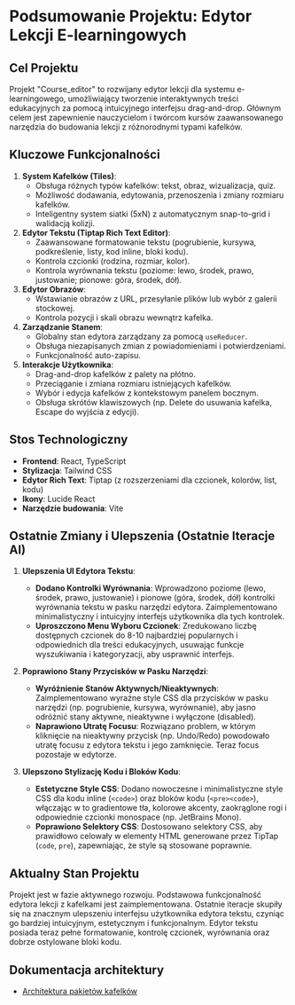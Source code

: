 # Podsumowanie Projektu: Edytor Lekcji E-learningowych

## Cel Projektu
Projekt "Course_editor" to rozwijany edytor lekcji dla systemu e-learningowego, umożliwiający tworzenie interaktywnych treści edukacyjnych za pomocą intuicyjnego interfejsu drag-and-drop. Głównym celem jest zapewnienie nauczycielom i twórcom kursów zaawansowanego narzędzia do budowania lekcji z różnorodnymi typami kafelków.

## Kluczowe Funkcjonalności
1.  **System Kafelków (Tiles)**:
    *   Obsługa różnych typów kafelków: tekst, obraz, wizualizacja, quiz.
    *   Możliwość dodawania, edytowania, przenoszenia i zmiany rozmiaru kafelków.
    *   Inteligentny system siatki (5xN) z automatycznym snap-to-grid i walidacją kolizji.
2.  **Edytor Tekstu (Tiptap Rich Text Editor)**:
    *   Zaawansowane formatowanie tekstu (pogrubienie, kursywa, podkreślenie, listy, kod inline, bloki kodu).
    *   Kontrola czcionki (rodzina, rozmiar, kolor).
    *   Kontrola wyrównania tekstu (poziome: lewo, środek, prawo, justowanie; pionowe: góra, środek, dół).
3.  **Edytor Obrazów**:
    *   Wstawianie obrazów z URL, przesyłanie plików lub wybór z galerii stockowej.
    *   Kontrola pozycji i skali obrazu wewnątrz kafelka.
4.  **Zarządzanie Stanem**:
    *   Globalny stan edytora zarządzany za pomocą `useReducer`.
    *   Obsługa niezapisanych zmian z powiadomieniami i potwierdzeniami.
    *   Funkcjonalność auto-zapisu.
5.  **Interakcje Użytkownika**:
    *   Drag-and-drop kafelków z palety na płótno.
    *   Przeciąganie i zmiana rozmiaru istniejących kafelków.
    *   Wybór i edycja kafelków z kontekstowym panelem bocznym.
    *   Obsługa skrótów klawiszowych (np. Delete do usuwania kafelka, Escape do wyjścia z edycji).

## Stos Technologiczny
*   **Frontend**: React, TypeScript
*   **Stylizacja**: Tailwind CSS
*   **Edytor Rich Text**: Tiptap (z rozszerzeniami dla czcionek, kolorów, list, kodu)
*   **Ikony**: Lucide React
*   **Narzędzie budowania**: Vite

## Ostatnie Zmiany i Ulepszenia (Ostatnie Iteracje AI)

1.  **Ulepszenia UI Edytora Tekstu**:
    *   **Dodano Kontrolki Wyrównania**: Wprowadzono poziome (lewo, środek, prawo, justowanie) i pionowe (góra, środek, dół) kontrolki wyrównania tekstu w pasku narzędzi edytora. Zaimplementowano minimalistyczny i intuicyjny interfejs użytkownika dla tych kontrolek.
    *   **Uproszczono Menu Wyboru Czcionek**: Zredukowano liczbę dostępnych czcionek do 8-10 najbardziej popularnych i odpowiednich dla treści edukacyjnych, usuwając funkcje wyszukiwania i kategoryzacji, aby usprawnić interfejs.

2.  **Poprawiono Stany Przycisków w Pasku Narzędzi**:
    *   **Wyróżnienie Stanów Aktywnych/Nieaktywnych**: Zaimplementowano wyraźne style CSS dla przycisków w pasku narzędzi (np. pogrubienie, kursywa, wyrównanie), aby jasno odróżnić stany aktywne, nieaktywne i wyłączone (disabled).
    *   **Naprawiono Utratę Focusu**: Rozwiązano problem, w którym kliknięcie na nieaktywny przycisk (np. Undo/Redo) powodowało utratę focusu z edytora tekstu i jego zamknięcie. Teraz focus pozostaje w edytorze.

3.  **Ulepszono Stylizację Kodu i Bloków Kodu**:
    *   **Estetyczne Style CSS**: Dodano nowoczesne i minimalistyczne style CSS dla kodu inline (`<code>`) oraz bloków kodu (`<pre><code>`), włączając w to gradientowe tła, kolorowe akcenty, zaokrąglone rogi i odpowiednie czcionki monospace (np. JetBrains Mono).
    *   **Poprawiono Selektory CSS**: Dostosowano selektory CSS, aby prawidłowo celowały w elementy HTML generowane przez TipTap (`code`, `pre`), zapewniając, że style są stosowane poprawnie.

## Aktualny Stan Projektu
Projekt jest w fazie aktywnego rozwoju. Podstawowa funkcjonalność edytora lekcji z kafelkami jest zaimplementowana. Ostatnie iteracje skupiły się na znacznym ulepszeniu interfejsu użytkownika edytora tekstu, czyniąc go bardziej intuicyjnym, estetycznym i funkcjonalnym. Edytor tekstu posiada teraz pełne formatowanie, kontrolę czcionek, wyrównania oraz dobrze ostylowane bloki kodu.

## Dokumentacja architektury
- [Architektura pakietów kafelków](ARCHITECTURE.md)